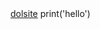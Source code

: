 <html>
  <head>
    <title>hi</title>
  </head>
  <body>
    <a href="https://dolmangksun.github.io">dolsite</a>
  </body>
</html>

<python>
  print('hello')
